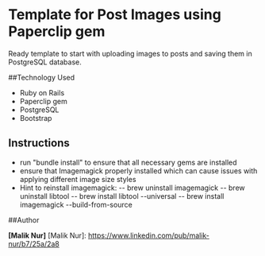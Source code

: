 # Template for Post Images using Paperclip gem

Ready template to start with uploading images to posts and saving them in PostgreSQL database.


##Technology Used
- Ruby on Rails
- Paperclip gem
- PostgreSQL
- Bootstrap

## Instructions
- run "bundle install" to ensure that all necessary gems are installed
- ensure that Imagemagick properly installed which can cause issues with applying different image size styles
- Hint to reinstall imagemagick: 
-- brew uninstall imagemagick 
-- brew uninstall libtool 
-- brew install libtool --universal 
-- brew install imagemagick --build-from-source


##Author

**[Malik Nur]**
[Malik Nur]: https://www.linkedin.com/pub/malik-nur/b7/25a/2a8
